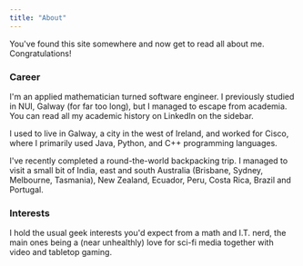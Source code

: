 ```yaml
---
title: "About"
---
```


You've found this site somewhere and now get to read all about me. Congratulations!

### Career

I'm an applied mathematician turned software engineer. I previously studied in NUI, Galway (for far too long), but I managed to escape from academia. You can read all my academic history on LinkedIn on the sidebar.

I used to live in Galway, a city in the west of Ireland, and worked for Cisco, where I primarily used Java, Python, and C++ programming languages.

I've recently completed a round-the-world backpacking trip. I managed to visit a small bit of India, east and south Australia (Brisbane, Sydney, Melbourne, Tasmania), New Zealand, Ecuador, Peru, Costa Rica, Brazil and Portugal.

### Interests

I hold the usual geek interests you'd expect from a math and I.T. nerd, the main ones being a (near unhealthly) love for sci-fi media together with video and tabletop gaming.